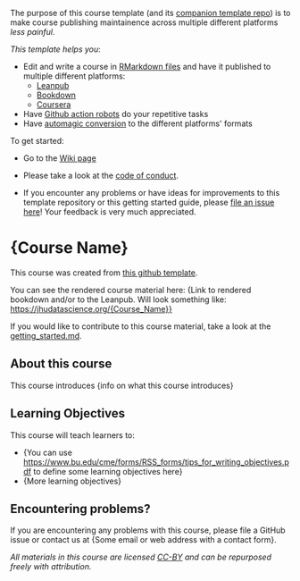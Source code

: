 <!--Delete this section below upon using the template-->

The purpose of this course template (and its [companion template repo](https://github.com/jhudsl/DaSL_Course_Template_Leanpub)) is to make course publishing maintainence across multiple different platforms _less painful_.

_This template helps you_:   

- Edit and write a course in [RMarkdown files](https://rmarkdown.rstudio.com/) and have it published to multiple different platforms:
  - [Leanpub](https://leanpub.com/bookstore?type=course)
  - [Bookdown](https://bookdown.org/)
  - [Coursera](https://www.coursera.org/)
- Have [Github action robots]() do your repetitive tasks
- Have [automagic conversion]() to the different platforms' formats

To get started:
- Go to the [Wiki page](https://github.com/jhudsl/DaSL_Course_Template_Bookdown/wiki/Introduction)
- Please take a look at the [code of conduct](./code_of_conduct.md).

- If you encounter any problems or have ideas for improvements to this template repository or this getting started guide, please [file an issue here](https://github.com/jhudsl/DaSL_Course_Template_Bookdown/issues/new/choose)! Your feedback is very much appreciated.

<!--Delete everything above this line upon using the template-->

# {Course Name}

This course was created from [this github template](https://github.com/jhudsl/DaSL_Course_Template_Bookdown).

You can see the rendered course material here: {Link to rendered bookdown and/or to the Leanpub. Will look something like: https://jhudatascience.org/{Course_Name}}

If you would like to contribute to this course material, take a look at the [getting_started.md](./getting_started.md).

## About this course

This course introduces {info on what this course introduces}

## Learning Objectives

This course will teach learners to:  

- {You can use https://www.bu.edu/cme/forms/RSS_forms/tips_for_writing_objectives.pdf to define some learning objectives here}
- {More learning objectives}

## Encountering problems?

If you are encountering any problems with this course, please file a GitHub issue or contact us at {Some email or web address with a contact form}.

_All materials in this course are licensed [CC-BY](https://tldrlegal.com/license/creative-commons-attribution-(cc)) and can be repurposed freely with attribution._
